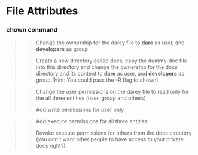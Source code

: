 # File Attributes
### chown command
>> Change the ownership for the darey file to **dare** as user, and **developers** as group
  
>> Create a new directory called docs, copy the dummy-doc file into this directory and change the ownership for the docs directory and its content to **dare** as user, and **developers** as group (Hint: You could pass the -R flag to chown)
  
>> Change the user permissions on the darey file to read only for the all three entities (user, group and others)
  
>> Add write permissions for user only

>> Add execute permissions for all three entities
  
>> Revoke execute permissions for others from the docs directory (you don't want other people to have access to your private docs right?)